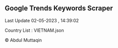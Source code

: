 

## Google Trends Keywords Scraper 
 
Last Update 02-05-2023 , 14:39:02

Country List :
VIETNAM.json



© Abdul Muttaqin 
